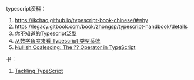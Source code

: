 typescript资料：

1. https://jkchao.github.io/typescript-book-chinese/#why
2. https://legacy.gitbook.com/book/zhongsp/typescript-handbook/details
3. [你不知道的Typescript泛型](https://mp.weixin.qq.com/s/iU42l3bIVGlZGnWs1DYNcg)
4. [从数学角度来看 Typescript 类型系统](https://zhuanlan.zhihu.com/p/38081852)
5. [Nullish Coalescing: The ?? Operator in TypeScript](https://mariusschulz.com/blog/nullish-coalescing-the-operator-in-typescript)


书：

1. [Tackling TypeScript](https://exploringjs.com/tackling-ts/toc.html)
